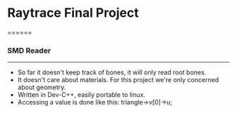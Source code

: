 # Raytrace Final Project
======

### SMD Reader
------
* So far it doesn't keep track of bones, it will only read root bones.
* It doesn't care about materials. For this project we're only concerned about geometry.
* Written in Dev-C++, easily portable to linux.
* Accessing a value is done like this: triangle->v[0]->u;
